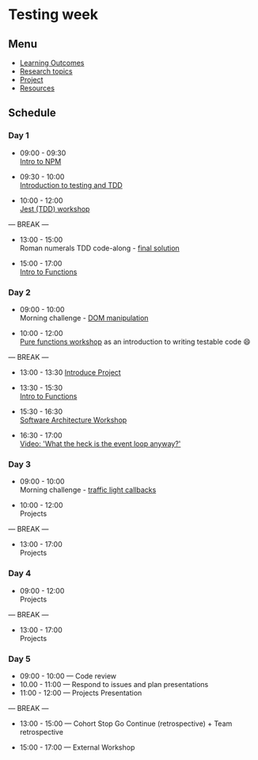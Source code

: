 # Testing week

## Menu

- [Learning Outcomes](./learning-outcomes.md)
- [Research topics](./research-afternoon.md)
- [Project](./project)
- [Resources](./resources)

## Schedule

### Day 1

- 09:00 - 09:30 <br>
  [Intro to NPM](https://github.com/foundersandcoders/npm-introduction)

- 09:30 - 10:00 <br>
  [Introduction to testing and TDD](https://github.com/mossa-Sammer/testing-tdd-intro)

- 10:00 - 12:00 <br>
  [Jest (TDD) workshop](https://github.com/mossa-Sammer/fizzbuzz)
  
— BREAK —

- 13:00 - 15:00 <br>
  Roman numerals TDD code-along - [final solution](https://github.com/Asmaathabet/Roman-Numerals)

- 15:00 - 17:00 <br>
  [Intro to Functions](./intro-to-functions-slides.md)

### Day 2

- 09:00 - 10:00 <br>
  Morning challenge - [DOM manipulation](https://github.com/foundersandcoders/DOM-manipulation-Challenge)

- 10:00 - 12:00 <br>
  [Pure functions workshop](https://github.com/GSG-G8/ws-pure-functions-easy-testing) as an introduction to writing testable code :smile:

— BREAK —

- 13:00 - 13:30
  [Introduce Project](https://github.com/foundersandcoders/master-reference/blob/master/coursebook/week-2/project)

- 13:30 - 15:30 <br>
  [Intro to Functions](./intro-to-functions-slides.md)

- 15:30 - 16:30 <br>
  [Software Architecture Workshop](https://github.com/foundersandcoders/Workshop-Software-Architecture-Design)
  
- 16:30 - 17:00 <br>
  [Video: 'What the heck is the event loop anyway?'](https://www.youtube.com/watch?v=8aGhZQkoFbQ)

### Day 3

- 09:00 - 10:00 <br>
  Morning challenge - [traffic light callbacks](https://github.com/foundersandcoders/morning-challenge-traffic-lights)

- 10:00 - 12:00 <br>
  Projects

— BREAK —

- 13:00 - 17:00<br>
  Projects

### Day 4

- 09:00 - 12:00 <br>
  Projects

— BREAK —

- 13:00 - 17:00 <br>
  Projects

### Day 5

- 09:00 - 10:00 — Code review 
- 10.00 - 11:00 — Respond to issues and plan presentations
- 11:00 - 12:00 — Projects Presentation

— BREAK —

- 13:00 - 15:00 — Cohort Stop Go Continue (retrospective) + Team retrospective

- 15:00 - 17:00 — External Workshop

